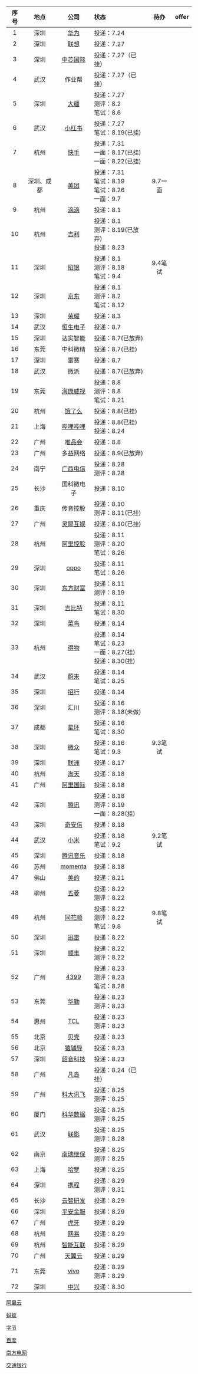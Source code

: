 | 序号 |    地点    |                             公司                             | 状态                                                         |  待办   | offer |
| :--: | :--------: | :----------------------------------------------------------: | :----------------------------------------------------------- | :-----: | :---: |
|  1   |    深圳    | [华为](https://career.huawei.com/reccampportal/portal5/campus-recruitment.html) | 投递：7.24                                                   |         |       |
|  2   |    深圳    |         [联想](https://talent.lenovo.com.cn/campus)          | 投递：7.27                                                   |         |       |
|  3   |    深圳    |          [中芯国际](https://smics.zhiye.com/campus)          | 投递：7.27（已挂）                                           |         |       |
|  4   |    武汉    |                            作业帮                            | 投递：7.27（已挂）                                           |         |       |
|  5   |    深圳    |           [大疆](https://we.dji.com/zh-CN/campus)            | 投递：7.27<br />测评：8.2<br />笔试：8.6                     |         |       |
|  6   |    武汉    |          [小红书](https://campus.xiaohongshu.com/)           | 投递：7.27<br />笔试：8.19(已挂)                             |         |       |
|  7   |    杭州    | [快手](https://campus.kuaishou.cn/recruit/campus/e/#/campus/index) | 投递：7.31<br />一面：8.17(已挂)<br />一面：8.22(已挂)       |         |       |
|  8   | 深圳、成都 |        [美团](https://zhaopin.meituan.com/web/campus)        | 投递：7.31<br />笔试：8.19<br />笔试：8.26<br />一面：9.7    | 9.7一面 |       |
|  9   |    杭州    |            [滴滴](https://talent.didiglobal.com/)            | 投递：8.1                                                    |         |       |
|  10  |    杭州    | [吉利](https://app.mokahr.com/campus-recruitment/geely/98147#/) | 投递：8.1<br />测评：8.19(已放弃)<br />投递：8.23            |         |       |
|  11  |    深圳    | [招银](https://cmbnt.cmbchina.com/pages/recruit/position_list.html?menu_index=0&type=0) | 投递：8.1<br />测评：8.18<br />笔试：9.4                     | 9.4笔试 |       |
|  12  |    深圳    |             [京东](https://campus.jd.com/home#/)             | 投递：8.1<br />测评：8.2<br />笔试：8.12                     |         |       |
|  13  |    深圳    | [荣耀](https://career.hihonor.com/SU60eea919bef57c1023f6fe78/pb/school.html) | 投递：8.3                                                    |         |       |
|  14  |    武汉    |           [恒生电子](https://campus.hundsun.com/)            | 投递：8.7                                                    |         |       |
|  15  |    深圳    |                           达实智能                           | 投递：8.7(已放弃)                                            |         |       |
|  16  |    东莞    |                           中科微精                           | 投递：8.7(已挂)                                              |         |       |
|  17  |    深圳    |                             雷赛                             | 投递：8.7                                                    |         |       |
|  18  |    武汉    |                             微派                             | 投递：8.7(已放弃)                                            |         |       |
|  19  |    东莞    |    [海康威视](https://talent.hikvision.com/society/sHome)    | 投递：8.8<br />测评：8.8<br />笔试：8.21                     |         |       |
|  20  |    杭州    |     [饿了么](https://talent.ele.me/campus/home?lang=zh)      | 投递：8.8(已挂)                                              |         |       |
|  21  |    上海    |         [哔哩哔哩](https://jobs.bilibili.com/campus)         | 投递：8.8(已挂)<br />投递：8.24                              |         |       |
|  22  |    广州    | [唯品会](https://app-tc.mokahr.com/campus-recruitment/vipshophr/10039#/) | 投递：8.8                                                    |         |       |
|  23  |    广州    |                           多益网络                           | 投递：8.9(已放弃)                                            |         |       |
|  24  |    南宁    |          [广西电信](https://www.yingjiesheng.com/)           | 投递：8.28<br />测评：8.28                                   |         |       |
|  25  |    长沙    |                          国科微电子                          | 投递：8.10                                                   |         |       |
|  26  |    重庆    |                           传音控股                           | 投递：8.10<br />测评：8.11(已挂)                             |         |       |
|  27  |    广州    | [灵犀互娱](https://talent.lingxigames.com/campus/home?lang=zh) | 投递：8.10(已挂)                                             |         |       |
|  28  |    杭州    | [阿里控股](https://talent-holding.alibaba.com/campus/home?lang=zh) | 投递：8.11<br />测评：8.20<br />笔试：8.26                   |         |       |
|  29  |    深圳    |   [oppo](https://careers.oppo.com/university/oppo/campus)    | 投递：8.11<br />笔试：8.26                                   |         |       |
|  30  |    深圳    | [东方财富](https://app.mokahr.com/campus-recruitment/eastmoney/57971#/) | 投递：8.11<br />测评：8.19                                   |         |       |
|  31  |    深圳    | [吉比特](https://hr.g-bits.com/web/index.html#/home-web/home-index) | 投递：8.11<br />笔试：8.30                                   |         |       |
|  32  |    深圳    |          [菜鸟](https://talent.cainiao.com/campus)           | 投递：8.14                                                   |         |       |
|  33  |    杭州    | [得物](https://app.mokahr.com/campus-recruitment/thedu/37483#/) | 投递：8.14<br />笔试：8.23<br />一面：8.27(挂)<br />投递：8.30(挂) |         |       |
|  34  |    武汉    |              [蔚来](https://campus.nio.com/#/)               | 投递：8.14<br />笔试：8.25                                   |         |       |
|  35  |    深圳    |       [招行](https://career.cmbchina.com/campus/home)        | 投递：8.14                                                   |         |       |
|  36  |    深圳    |                             汇川                             | 投递：8.16<br />测评：8.18(未做)                             |         |       |
|  37  |    成都    | [星环](https://app.mokahr.com/campus_apply/transwarp/3196#/) | 投递：8.16<br />笔试：8.30                                   |         |       |
|  38  |    深圳    | [微众](https://app-tc.mokahr.com/campus-recruitment/webankhr/18005#/) | 投递：8.16<br />笔试：9.3                                    | 9.3笔试 |       |
|  39  |    深圳    |        [联洲](https://career.tplinkglobal.com/campus)        | 投递：8.17                                                   |         |       |
|  40  |    杭州    |        [淘天](https://talent.taotian.com/campus/home)        | 投递：8.18                                                   |         |       |
|  41  |    广州    | [阿里国际](https://aidc-jobs.alibaba.com/campus/home?lang=zh) | 投递：8.18                                                   |         |       |
|  42  |    深圳    |            [腾讯](https://join.qq.com/index.html)            | 投递：8.18<br />测评：8.19<br />一面：8.28(挂)               |         |       |
|  43  |    深圳    |    [奇安信](https://campus.qianxin.com/campus/graduates)     | 投递：8.18                                                   |         |       |
|  44  |    武汉    |             [小米](https://hr.xiaomi.com/campus)             | 投递：8.18<br />笔试：9.2                                    | 9.2笔试 |       |
|  45  |    深圳    |       [腾讯音乐](https://join.tencentmusic.com/campus)       | 投递：8.18                                                   |         |       |
|  46  |    苏州    |       [momenta](https://momenta.jobs.feishu.cn/campus)       | 投递：8.18                                                   |         |       |
|  47  |    佛山    |       [美的](https://careers.midea.com/schoolOut/home)       | 投递：8.21                                                   |         |       |
|  48  |    柳州    | [五菱](https://wecruit.hotjob.cn/SU611bbe3c2f9d24229e014abb/pb/school.html) | 投递：8.22<br />测评：8.22                                   |         |       |
|  49  |    杭州    |       [同花顺](https://campus.10jqka.com.cn/job/list)        | 投递：8.22<br />测评：8.22<br />笔试：9.8                    | 9.8笔试 |       |
|  50  |    深圳    | [迅雷](https://campus.xunlei.com/campus_apply/xunlei/26600/#/) | 投递：8.22                                                   |         |       |
|  51  |    深圳    | [顺丰](https://campus.sf-express.com/#/positionList?positionType=develop) | 投递：8.22<br />测评：8.22                                   |         |       |
|  52  |    广州    |   [4399](http://web.4399.com/campus/graduate/chanpinlei/)    | 投递：8.23<br />测评：8.23<br />笔试：8.28                   |         |       |
|  53  |    东莞    |         [华勤](https://jobs.huaqin.com/zhaopin_trip)         | 投递：8.23<br />测评：8.23                                   |         |       |
|  54  |    惠州    |             [TCL](https://campus.tcl.com/campus)             | 投递：8.23<br />测评：8.23                                   |         |       |
|  55  |    北京    |                [贝壳](http://campus.ke.com/)                 | 投递：8.23                                                   |         |       |
|  56  |    北京    |            [猿辅导](https://hr.yuanfudao.com/#/)             | 投递：8.23                                                   |         |       |
|  57  |    深圳    | [韶音科技](https://app.mokahr.com/campus-recruitment/aftershokzhr/36940#/page/%E6%A0%A1%E5%9B%AD%E6%8B%9B%E8%81%98) | 投递：8.23                                                   |         |       |
|  58  |    广州    |       [凡岛](https://job.fandow.com/schoolRecruitment)       | 投递：8.24（已挂）                                           |         |       |
|  59  |    广州    |           [科大讯飞](https://campus.iflytek.com/)            | 投递：8.25<br />测评：8.25                                   |         |       |
|  60  |    厦门    | [科华数据](https://app.mokahr.com/campus-recruitment/kehua/92510?edit=1&hireMode=2#/) | 投递：8.25<br />测评：8.25                                   |         |       |
|  61  |    武汉    |     [联影](https://united-imaging.zhiye.com/campus/jobs)     | 投递：8.25<br />测评：8.28                                   |         |       |
|  62  |    南京    |          [南瑞继保](https://nrec.zhiye.com/campus)           | 投递：8.25<br />测评：8.25                                   |         |       |
|  63  |    上海    | [哈罗](https://careers.hellobike.com/#/recruit/%E6%A0%A1%E5%9B%AD%E6%8B%9B%E8%81%98) | 投递：8.25                                                   |         |       |
|  64  |    深圳    | [携程](https://campus.ctrip.com/campus-recruitment/trip/37757/#/) | 投递：8.29<br />测评：8.31                                   |         |       |
|  65  |    长沙    | [云智研发](https://app-tc.mokahr.com/campus-recruitment/csig/20001#/) | 投递：8.29                                                   |         |       |
|  66  |    深圳    |     [平安金服](https://campus.pingan.com/freshGraduates)     | 投递：8.29                                                   |         |       |
|  67  |    广州    |   [虎牙](https://app.mokahr.com/campus_apply/huya/4112#/)    | 投递：8.29                                                   |         |       |
|  68  |    杭州    |           [网易](https://campus.163.com/app/index)           | 投递：8.29                                                   |         |       |
|  69  |    杭州    |  [智能互联](https://jobs.aligenie.com/campus/home?lang=zh)   | 投递：8.29                                                   |         |       |
|  70  |    广州    | [天翼云](https://wecruit.hotjob.cn/SU62b2ae672f9d24458d72f9cc/pb/index.html#/) | 投递：8.29                                                   |         |       |
|  71  |    东莞    | [vivo](https://hr.vivo.com/wt/vivo/web/index/CompvivoAboutCampus) | 投递：8.29<br />测评：8.29                                   |         |       |
|  72  |    深圳    | [中兴](https://app.mokahr.com/campus-recruitment/zte/46903#/) | 投递：8.30                                                   |         |       |

[阿里云](https://careers.aliyun.com/campus/home?lang=zh)

[蚂蚁](https://talent.antgroup.com/campus)

[字节](https://jobs.bytedance.com/campus)

[百度](https://talent.baidu.com/jobs/)

[南方电网](https://zhaopin.csg.cn/#/recruitment-campus)

[交通银行](https://job.bankcomm.com/index.do)

